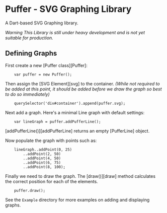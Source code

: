 # Puffer - SVG Graphing Library

A Dart-based SVG Graphing library.

*Warning This Library is still under heavy development and is not yet suitable
for production.*

## Defining Graphs

First create a new [Puffer class][Puffer]:

		var puffer = new Puffer();

Then assign the [SVG Element][svg] to the container. *(While not required to be
added at this point, it should be added before we draw the graph so best to do
so immediately)*

		querySelector('div#container').append(puffer.svg);

Next add a graph. Here's a minimal Line graph with default settings:

		var lineGraph = puffer.addPufferLine();

[addPufferLine()][addPufferLine] returns an empty [PufferLine] object.

Now populate the graph with points such as:

		lineGraph..addPoint(0, 25)
		    ..addPoint(2, 50)
		    ..addPoint(4, 50)
		    ..addPoint(6, 75)
		    ..addPoint(8, 100);

Finally we need to draw the graph. The [draw()][draw] method calculates the
correct position for each of the elements.

		puffer.draw();

See the `Example` directory for more examples on adding and displaying graphs.
